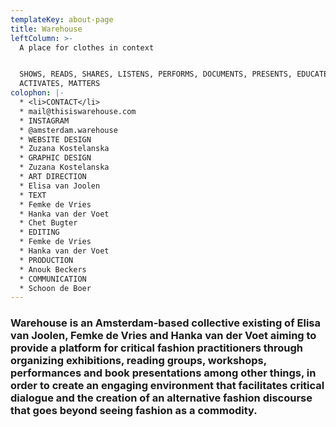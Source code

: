 ```yaml
---
templateKey: about-page
title: Warehouse
leftColumn: >-
  A place for clothes in context


  SHOWS, READS, SHARES, LISTENS, PERFORMS, DOCUMENTS, PRESENTS, EDUCATES,
  ACTIVATES, MATTERS
colophon: |-
  * <li>CONTACT</li>
  * mail@thisiswarehouse.com
  * INSTAGRAM
  * @amsterdam.warehouse
  * WEBSITE DESIGN
  * Zuzana Kostelanska
  * GRAPHIC DESIGN
  * Zuzana Kostelanska
  * ART DIRECTION
  * Elisa van Joolen
  * TEXT
  * Femke de Vries
  * Hanka van der Voet
  * Chet Bugter
  * EDITING
  * Femke de Vries
  * Hanka van der Voet
  * PRODUCTION
  * Anouk Beckers
  * COMMUNICATION
  * Schoon de Boer
---
```

### Warehouse is an Amsterdam-based collective existing of Elisa van Joolen, Femke de Vries and Hanka van der Voet aiming to provide a platform for critical fashion practitioners through organizing exhibitions, reading groups, workshops, performances and book presentations among other things, in order to create an engaging environment that facilitates critical dialogue and the creation of an alternative fashion discourse that goes beyond seeing fashion as a commodity.
